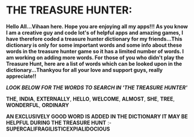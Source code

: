 # THE TREASURE HUNTER:

**Hello All...Vihaan here. Hope you are enjoying all my apps!!! As you know I am a creative guy and code lot's of helpful apps and amazing games, I have therefore coded a treasure hunter dictionary for my friends...This dictionary is only for some important words and some info about these words in the treasure hunter game so it has a limited number of words. I am working on adding more words. For those of you who didn't play the Treasure Hunt, here are a list of words which can be looked upon in the dictionary...Thankyou for all your love and support guys, really appreciate!!**


***LOOK BELOW FOR THE WORDS TO SEARCH IN 'THE TREASURE HUNTER'***

**THE**,
**INDIA**,
**EXTERNALLY**,
**HELLO**,
**WELCOME**,
**ALMOST**,
**SHE**,
**TREE**,
**WONDERFUL**,
**ORDINARY**


**AN EXCLUSIVELY GOOD WORD IS ADDED IN THE DICTIONARY IT MAY BE HELPFUL DURING THE TREASURE HUNT** :- **SUPERCALIFRAGILISTICEXPIALIDOCIOUS** 


